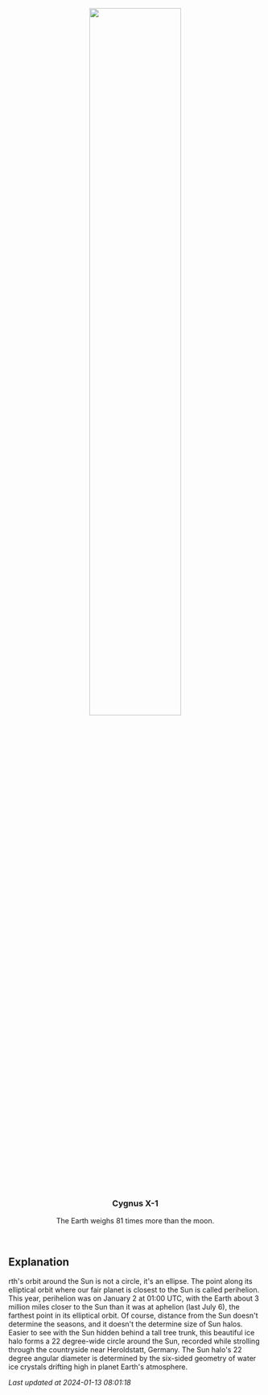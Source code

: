 <p align='center'>
    <img src='https://apod.nasa.gov/apod/image/2401/22halo_Zboran1115.jpg' width='60%' />
    <h3 align="center">Cygnus X-1</h3>
    <p align="center">The Earth weighs 81 times more than the moon.</p>
</p>
<br/>

Explanation
--
rth's orbit around the Sun is not a circle, it's an ellipse. The point along its elliptical orbit where our fair planet is closest to the Sun is called perihelion. This year, perihelion was on January 2 at 01:00 UTC, with the Earth about 3 million miles closer to the Sun than it was at aphelion (last July 6), the farthest point in its elliptical orbit. Of course, distance from the Sun doesn't determine the seasons, and it doesn't the determine size of Sun halos. Easier to see with the Sun hidden behind a tall tree trunk, this beautiful ice halo forms a 22 degree-wide circle around the Sun, recorded while strolling through the countryside near Heroldstatt, Germany. The Sun halo's 22 degree angular diameter is determined by the six-sided geometry of water ice crystals drifting high in planet Earth's atmosphere.


*Last updated at 2024-01-13 08:01:18*
